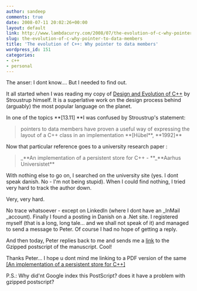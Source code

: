 ```yaml
---
author: sandeep
comments: true
date: 2008-07-11 20:02:26+00:00
layout: default
link: http://www.lambdacurry.com/2008/07/the-evolution-of-c-why-pointer-to-data-members/
slug: the-evolution-of-c-why-pointer-to-data-members
title: 'The evolution of C++: Why pointer to data members'
wordpress_id: 151
categories:
- c++
- personal
---
```


The anser: I dont know.... But I needed to find out.

It all started when I was reading my copy of [Design and Evolution of C++](http://www.google.co.in/url?sa=t&ct=res&cd=1&url=http%3A%2F%2Fwww.amazon.com%2FDesign-Evolution-C-Bjarne-Stroustrup%2Fdp%2F0201543303&ei=zrh3SJf9EZHw7AP4w4m6Bw&usg=AFQjCNFkwQVmnC5sDaCaeCSBw_RuxTrXAA&sig2=JTuvzMGcBZvOI-bP3mFzyQ) by Stroustrup himself. It is a superlative work on the design process behind (arguably) the most popular language on the planet.

In one of the topics **[13.11] **I was confused by Stroustrup's statement:


<blockquote>pointers to data members have proven a useful way of expressing the layout of a C++ class in an implementation **[Hübel**, **1992]**</blockquote>


Now that particular reference goes to a university research paper :


<blockquote>_**An implementation of a persistent store for C++ - **_**Aarhus Universistet**</blockquote>


With nothing else to go on, I searched on the university site (yes. I dont speak danish. No - I'm not being stupid). When I could find nothing, I tried very hard to track the author down.

Very, very hard.

No trace whatsoever - except on LinkedIn (where I dont have an _InMail _account). Finally I found a posting in Danish on a .Net site. I registered myself (that is a long, long tale... and we shall not speak of it) and managed to send a message to Peter. Of course I had no hope of getting a reply.

And then today, Peter replies back to me and sends me a [link](ftp://ftp.daimi.au.dk/pub/stud/ludvig/aPersistentStoreForC++.ps.gz) to the Gzipped postscript of the manuscript. Cool!

Thanks Peter... I hope u dont mind me linking to a PDF version of the same [[An implementation of a persistent store for C++]](/wp-content/uploads/2008/07/ps.pdf)

P.S.: Why did'nt Google index this PostScript? does it have a problem with gzipped postscript?
